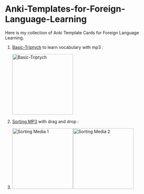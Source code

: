 # Anki-Templates-for-Foreign-Language-Learning
Here is my collection of Anki Template Cards for Foreign Language Learning.

1. [Basic-Triptych](https://github.com/nidandre/Anki-Templates-for-Foreign-Language-Learning/tree/Basic-Triptych) to learn vocabulary with mp3 :

    <img src="https://github.com/user-attachments/assets/43e52f9e-0593-4b56-b5e8-623e171ca813" alt="Basic-Triptych" width="200" />

3. [Sorting MP3](https://github.com/nidandre/Anki-Templates-for-Foreign-Language-Learning/tree/Sorting-with-Media) with drag and drop :

4. <img width="200" height="200" alt="Sorting Media 1" src="https://github.com/user-attachments/assets/817b4656-4cb8-4690-8876-0ba6d91500ee" /><img width="200" height="200" alt="Sorting Media 2" src="https://github.com/user-attachments/assets/3f5c222a-cde5-4a5e-a14d-0a4cd2126b8c" />

